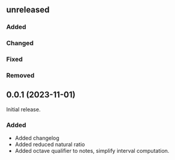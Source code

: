 ## unreleased

### Added

### Changed

### Fixed

### Removed

## 0.0.1 (2023-11-01)

Initial release.

### Added

- Added changelog
- Added reduced natural ratio
- Added octave qualifier to notes, simplify interval computation.
